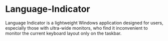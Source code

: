 # Language-Indicator
Language Indicator is a lightweight Windows application designed for users, especially those with ultra-wide monitors, who find it inconvenient to monitor the current keyboard layout only on the taskbar.
